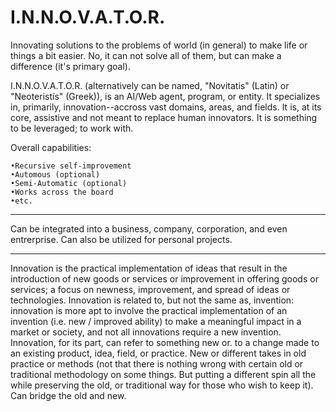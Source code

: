 # I.N.N.O.V.A.T.O.R.
Innovating solutions to the problems of world (in general) to make life or things a bit easier. No, it can not solve all of them, but can make a difference (it's primary goal).

I.N.N.O.V.A.T.O.R. (alternatively can be named, "Novitatis" (Latin) or "Neoteristís" (Greek)), is an AI/Web agent, program, or entity. It specializes in, primarily, innovation--accross vast domains, areas, and fields. It is, at its core, assistive and not meant to replace human innovators. It is something to be leveraged; to work with.

Overall capabilities:

```
•Recursive self-improvement
•Automous (optional)
•Semi-Automatic (optional)
•Works across the board
•etc.
```
----
Can be integrated into a business, company, corporation, and even entrerprise. Can also be utilized for personal projects.

----
Innovation is the practical implementation of ideas that result in the introduction of new goods or services or improvement in offering goods or services; a focus on newness, improvement, and spread of ideas or technologies. Innovation is related to, but not the same as, invention: innovation is more apt to involve the practical implementation of an invention (i.e. new / improved ability) to make a meaningful impact in a market or society, and not all innovations require a new invention. Innovation, for its part, can refer to something new or. to a change made to an existing product, idea, field, or practice. New or different takes in old practice or methods (not that there is nothing wrong with certain old or traditional methodology on some things. But putting a different spin all the while preserving the old, or traditional way for those who wish to keep it). Can bridge the old and new.
